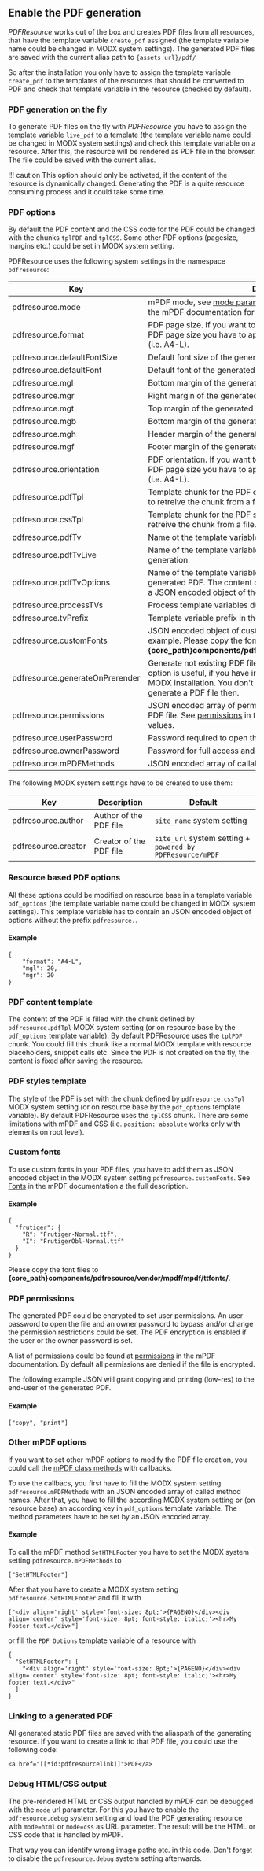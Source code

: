 ## Enable the PDF generation

*PDFResource* works out of the box and creates PDF files from all resources,
that have the template variable `create_pdf` assigned (the template variable
name could be changed in MODX system settings). The generated PDF files are
saved with the current alias path to `{assets_url}/pdf/`

So after the installation you only have to assign the template variable
`create_pdf` to the templates of the resources that should be converted to PDF
and check that template variable in the resource (checked by default).

### PDF generation on the fly

To generate PDF files on the fly with *PDFResource* you have to assign the
template variable `live_pdf` to a template (the template variable name could be
changed in MODX system settings) and check this template variable on a resource.
After this, the resource will be rendered as PDF file in the browser. The file
could be saved with the current alias.

!!! caution 
    This option should only be activated, if the content of the resource is dynamically changed. Generating the PDF is a quite resource consuming process and it could take some time.

### PDF options

By default the PDF content and the CSS code for the PDF could be changed with
the chunks `tplPDF` and `tplCSS`. Some other PDF options (pagesize, margins
etc.) could be set in MODX system setting.

PDFResource uses the following system settings in the namespace `pdfresource`:

Key | Description | Default
----|-------------|--------
pdfresource.mode | mPDF mode, see [mode parameter](https://mpdf.github.io/reference/mpdf-functions/mpdf.html#parameters) and [choosing a configuration](https://mpdf.github.io/fonts-languages/choosing-a-configuration-v5-x.html) in the mPDF documentation for possible values. | -
pdfresource.format | PDF page size. If you want to change the orientation of a "named" PDF page size you have to append -L to the PDF page size string (i.e. A4-L). | A4
pdfresource.defaultFontSize | Default font size of the generated PDF | 0
pdfresource.defaultFont | Default font of the generated PDF | -
pdfresource.mgl | Bottom margin of the generated PDF | 15
pdfresource.mgr | Right margin of the generated PDF | 15
pdfresource.mgt | Top margin of the generated PDF | 16
pdfresource.mgb | Bottom margin of the generated PDF | 16
pdfresource.mgh | Header margin of the generated PDF | 9
pdfresource.mgf | Footer margin of the generated PDF | 9
pdfresource.orientation | PDF orientation. If you want to change the orientation of a "named" PDF page size you have to append -L to the PDF page size string (i.e. A4-L). | P
pdfresource.pdfTpl | Template chunk for the PDF content. You could use @FILE binding to retreive the chunk from a file. | tplPDF
pdfresource.cssTpl | Template chunk for the PDF style. You could use @FILE binding to retreive the chunk from a file. | tplCSS
pdfresource.pdfTv | Name ot the template variable that activates the PDF generation. | create_pdf
pdfresource.pdfTvLive | Name of the template variable that activates the on the fly PDF generation. | live_pdf
pdfresource.pdfTvOptions | Name of the template variable that change the options of the generated PDF. The content of this template variable has to contain a JSON encoded object of the options you want to change. | pdf_options
pdfresource.processTVs | Process template variables during PDF generation. | Yes
pdfresource.tvPrefix | Template variable prefix in the template chunk. | .tv
pdfresource.customFonts | JSON encoded object of custom fonts, see [Custom fonts](#custom-fonts) for an example. Please copy the font files to **{core_path}components/pdfresource/vendor/mpdf/mpdf/ttfonts/**. | -
pdfresource.generateOnPrerender | Generate not existing PDF files during OnWebPagePrerender. This option is useful, if you have installed PDFResource in an existing MODX installation. You don't have to save all resources that could generate a PDF file then. | false
pdfresource.permissions | JSON encoded array of permissions granted to the end-user of the PDF file. See [permissions](https://mpdf.github.io/reference/mpdf-functions/setprotection.html#parameters) in the mPDF documentation for possible values. | []
pdfresource.userPassword | Password required to open the generated PDF. | -
pdfresource.ownerPassword | Password for full access and permissions to the generated PDF. | -
pdfresource.mPDFMethods | JSON encoded array of callable mPDF method names. | []

The following MODX system settings have to be created to use them:

Key | Description | Default
----|-------------|--------
pdfresource.author | Author of the PDF file | `site_name` system setting
pdfresource.creator | Creator of the PDF file | `site_url` system setting + ` powered by PDFResource/mPDF`

### Resource based PDF options

All these options could be modified on resource base in a template variable
`pdf_options` (the template variable name could be changed in MODX system
settings). This template variable has to contain an JSON encoded object of
options without the prefix `pdfresource.`.

#### Example

```
{
    "format": "A4-L",
    "mgl": 20,
    "mgr": 20
}
```

### PDF content template

The content of the PDF is filled with the chunk defined by `pdfresource.pdfTpl`
MODX system setting (or on resource base by the `pdf_options` template
variable). By default PDFResource uses the `tplPDF` chunk. You could fill this
chunk like a normal MODX template with resource placeholders, snippet calls etc.
Since the PDF is not created on the fly, the content is fixed after saving the
resource.

### PDF styles template

The style of the PDF is set with the chunk defined by `pdfresource.cssTpl` MODX
system setting (or on resource base by the `pdf_options` template variable). By
default PDFResource uses the `tplCSS` chunk. There are some limitations with
mPDF and CSS (i.e. `position: absolute` works only with elements on root level).

### Custom fonts

To use custom fonts in your PDF files, you have to add them as JSON encoded
object in the MODX system setting `pdfresource.customFonts`. See
[Fonts](https://mpdf.github.io/fonts-languages/fonts-in-mpdf-6-x.html#example)
in the mPDF documentation a the full description.

#### Example

```
{
  "frutiger": {
    "R": "Frutiger-Normal.ttf",
    "I": "FrutigerObl-Normal.ttf"
  }
}
```

Please copy the font files to
**{core_path}components/pdfresource/vendor/mpdf/mpdf/ttfonts/**.

### PDF permissions

The generated PDF could be encrypted to set user permissions. An user password
to open the file and an owner password to bypass and/or change the permission
restrictions could be set. The PDF encryption is enabled if the user or the
owner password is set.

A list of permissions could be found at
[permissions](https://mpdf.github.io/reference/mpdf-functions/setprotection.html#parameters)
in the mPDF documentation. By default all permissions are denied if the file is
encrypted.

The following example JSON will grant copying and printing (low-res) to the
end-user of the generated PDF.

#### Example

```
["copy", "print"]
```

### Other mPDF options

If you want to set other mPDF options to modify the PDF file creation, you could
call the [mPDF class
methods](https://mpdf.github.io/reference/mpdf-functions/overview.html) with
callbacks.

To use the callbacs, you first have to fill the MODX system setting
`pdfresource.mPDFMethods` with an JSON encoded array of called method names.
After that, you have to fill the according MODX system setting or (on resource
base) an according key in `pdf_options` template variable. The method parameters
have to be set by an JSON encoded array.

#### Example

To call the mPDF method `SetHTMLFooter` you have to set the MODX system setting
`pdfresource.mPDFMethods` to

```
["SetHTMLFooter"]
```

After that you have to create a MODX system setting `pdfresource.SetHTMLFooter`
and fill it with

```
["<div align='right' style='font-size: 8pt;'>{PAGENO}</div><div align='center' style='font-size: 8pt; font-style: italic;'><hr>My footer text.</div>"]
```

or fill the `PDF Options` template variable of a resource with

```
{
  "SetHTMLFooter": [
    "<div align='right' style='font-size: 8pt;'>{PAGENO}</div><div align='center' style='font-size: 8pt; font-style: italic;'><hr>My footer text.</div>"
  ]
}
```

### Linking to a generated PDF

All generated static PDF files are saved with the aliaspath of the generating
resource. If you want to create a link to that PDF file, you could use the
following code:

```
<a href="[[*id:pdfresourcelink]]">PDF</a>
```

### Debug HTML/CSS output

The pre-rendered HTML or CSS output handled by mPDF can be debugged with the
`mode` url parameter. For this you have to enable the `pdfresource.debug` system
setting and load the PDF generating resource with `mode=html` or `mode=css` as
URL parameter. The result will be the HTML or CSS code that is handled by mPDF.

That way you can identify wrong image paths etc. in this code. Don't forget to
disable the `pdfresource.debug` system setting afterwards.